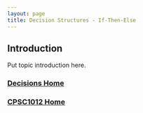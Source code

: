 ```yaml
---
layout: page
title: Decision Structures - If-Then-Else
---
```


## Introduction
Put topic introduction here.

### [Decisions Home](index.md)
### [CPSC1012 Home](../)
